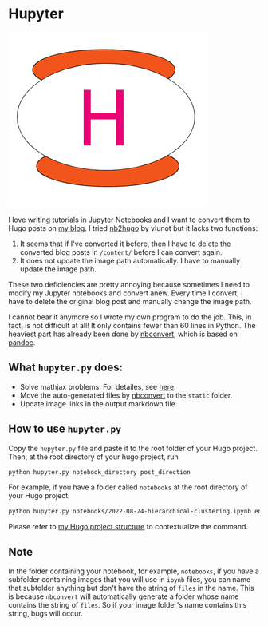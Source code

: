 # Hupyter

![](hupyter.png)

I love writing tutorials in Jupyter Notebooks and I want to convert them to Hugo posts on [my blog](https://hongtaoh.com/). I tried [nb2hugo](https://github.com/vlunot/nb2hugo) by vlunot but it lacks two functions:
  1. It seems that if I've converted it before, then I have to delete the converted blog posts in `/content/` before I can convert again. 
  2. It does not update the image path automatically. I have to manually update the image path. 

These two deficiencies are pretty annoying because sometimes I need to modify my Jupyter notebooks and convert anew. Every time I convert, I have to delete the original blog post and manually change the image path. 

I cannot bear it anymore so I wrote my own program to do the job. This, in fact, is not difficult at all! It only contains fewer than 60 lines in Python. The heaviest part has already been done by [nbconvert](https://github.com/jupyter/nbconvert), which is based on [pandoc](https://pandoc.org/).

## What `hupyter.py` does:
  - Solve mathjax problems. For detailes, see [here](https://hongtaoh.com/en/2022/05/11/obsedian-mathjax-hugo-convert/).
  - Move the auto-generated files by [nbconvert](https://github.com/jupyter/nbconvert) to the `static` folder.
  - Update image links in the output markdown file. 

## How to use `hupyter.py`

Copy the `hupyter.py` file and paste it to the root folder of your Hugo project. Then, at the root directory of your hugo project, run

```bash
python hupyter.py notebook_directory post_direction
```

For example, if you have a folder called `notebooks` at the root directory of your Hugo project:

```bash
python hupyter.py notebooks/2022-08-24-hierarchical-clustering.ipynb en/blog
```

Please refer to [my Hugo project structure](https://github.com/hongtaoh/hongtaoh.github.io) to contextualize the command.

## Note

In the folder containing your notebook, for example, `notebooks`, if you have a subfolder containing images that you will use in `ipynb` files, you can name that subfolder anything but don't have the string of `files` in the name. This is because `nbconvert` will automatically generate a folder whose name contains the string of `files`. So if your image folder's name contains this string, bugs will occur. 

